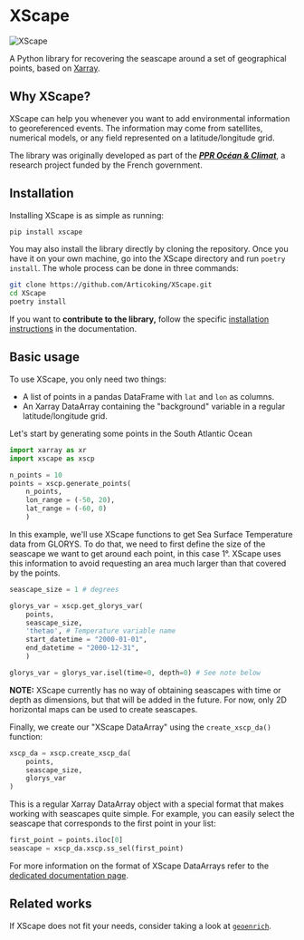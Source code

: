 # XScape

![XScape](docs/source/_static/XScape.png)

A Python library for recovering the seascape around a set of geographical points, based on [Xarray](https://github.com/pydata/xarray).

## Why XScape?

XScape can help you whenever you want to add environmental information to georeferenced events.
The information may come from satellites, numerical models, or any field represented on a latitude/longitude grid.

The library was originally developed as part of the [***PPR Océan & Climat***](https://www.ocean-climat.fr/Le-PPR), a research project funded by the French government.

## Installation

Installing XScape is as simple as running:

```bash
pip install xscape
```

You may also install the library directly by cloning the repository.
Once you have it on your own machine, go into the XScape directory and run  `poetry install`.
The whole process can be done in three commands:

```bash
git clone https://github.com/Articoking/XScape.git
cd XScape
poetry install
```

If you want to **contribute to the library,** follow the specific [installation instructions](https://xscape.readthedocs.io/en/latest/content/usage/installation.html#developers-and-documentation-writers) in the documentation.

## Basic usage

To use XScape, you only need two things:

- A list of points in a pandas DataFrame with `lat` and `lon` as columns.
- An Xarray DataArray containing the "background" variable in a regular latitude/longitude grid.

Let's start by generating some points in the South Atlantic Ocean

```python
import xarray as xr
import xscape as xscp

n_points = 10
points = xscp.generate_points(
    n_points,
    lon_range = (-50, 20),
    lat_range = (-60, 0)
    )
```

In this example, we'll use XScape functions to get Sea Surface Temperature data from GLORYS.
To do that, we need to first define the size of the seascape we want to get around each point, in this case 1°.
XScape uses this information to avoid requesting an area much larger than that covered by the points.

```python
seascape_size = 1 # degrees

glorys_var = xscp.get_glorys_var(
    points,
    seascape_size,
    'thetao', # Temperature variable name
    start_datetime = "2000-01-01",
    end_datetime = "2000-12-31",
    )

glorys_var = glorys_var.isel(time=0, depth=0) # See note below
```

**NOTE:** XScape currently has no way of obtaining seascapes with time or depth as dimensions, but that will be added in the future.
For now, only 2D horizontal maps can be used to create seascapes.

Finally, we create our "XScape DataArray" using the `create_xscp_da()` function:

```python
xscp_da = xscp.create_xscp_da(
    points,
    seascape_size,
    glorys_var
)
```

This is a regular Xarray DataArray object with a special format that makes working with seascapes quite simple.
For example, you can easily select the seascape that corresponds to the first point in your list:

```python
first_point = points.iloc[0]
seascape = xscp_da.xscp.ss_sel(first_point)
```

For more information on the format of XScape DataArrays refer to the [dedicated documentation page](https://xscape.readthedocs.io/en/latest/content/usage/da_format.html).

## Related works

If XScape does not fit your needs, consider taking a look at [`geoenrich`](https://github.com/morand-g/geoenrich/tree/main).
